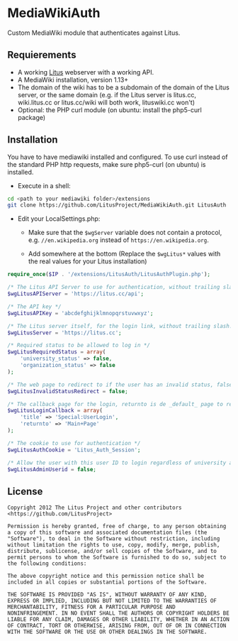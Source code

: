 MediaWikiAuth
=============

Custom MediaWiki module that authenticates against Litus.

## Requierements

* A working [Litus](https://github.com/LitusProject/Litus) webserver with a working API.
* A MediaWiki installation, version 1.13+
* The domain of the wiki has to be a subdomain of the domain of the Litus server, or the same domain (e.g. if the Litus server is litus.cc, wiki.litus.cc or litus.cc/wiki will both work, lituswiki.cc won't)
* Optional: the PHP curl module (on ubuntu: install the php5-curl package)

## Installation

You have to have mediawiki installed and configured.
To use curl instead of the standard PHP http requests, make sure php5-curl (on ubuntu) is installed.

* Execute in a shell:
```bash
cd <path to your mediawiki folder>/extensions
git clone https://github.com/LitusProject/MediaWikiAuth.git LitusAuth
```

* Edit your LocalSettings.php:  
    * Make sure that the ```$wgServer``` variable does not contain a protocol, e.g. ```//en.wikipedia.org```
instead of ```https://en.wikipedia.org```.  

    * Add somewhere at the bottom (Replace the ```$wgLitus*``` values with the real values for your Litus installation)

```php
require_once($IP . '/extensions/LitusAuth/LitusAuthPlugin.php');

/* The Litus API Server to use for authentication, without trailing slash. */
$wgLitusAPIServer = 'https://litus.cc/api';

/* The API key */
$wgLitusAPIKey = 'abcdefghijklmnopqrstuvwxyz';

/* The Litus server itself, for the login link, without trailing slash! */
$wgLitusServer = 'https://litus.cc';

/* Required status to be allowed to log in */
$wgLitusRequiredStatus = array(
    'university_status' => false,
    'organization_status' => false
);

/* The web page to redirect to if the user has an invalid status, false if not set. */
$wgLitusInvalidStatusRedirect = false;

/* The callback page for the login, returnto is de _default_ page to return to */
$wgLitusLoginCallback = array(
    'title' => 'Special:UserLogin',
    'returnto' => 'Main+Page'
);

/* The cookie to use for authentication */
$wgLitusAuthCookie = 'Litus_Auth_Session';

/* Allow the user with this user ID to login regardless of university and organization status */
$wgLitusAdminUserid = false;
```

## License
```
Copyright 2012 The Litus Project and other contributors
<https://github.com/LitusProject>

Permission is hereby granted, free of charge, to any person obtaining
a copy of this software and associated documentation files (the
"Software"), to deal in the Software without restriction, including
without limitation the rights to use, copy, modify, merge, publish,
distribute, sublicense, and/or sell copies of the Software, and to
permit persons to whom the Software is furnished to do so, subject to
the following conditions:

The above copyright notice and this permission notice shall be
included in all copies or substantial portions of the Software.

THE SOFTWARE IS PROVIDED "AS IS", WITHOUT WARRANTY OF ANY KIND,
EXPRESS OR IMPLIED, INCLUDING BUT NOT LIMITED TO THE WARRANTIES OF
MERCHANTABILITY, FITNESS FOR A PARTICULAR PURPOSE AND
NONINFRINGEMENT. IN NO EVENT SHALL THE AUTHORS OR COPYRIGHT HOLDERS BE
LIABLE FOR ANY CLAIM, DAMAGES OR OTHER LIABILITY, WHETHER IN AN ACTION
OF CONTRACT, TORT OR OTHERWISE, ARISING FROM, OUT OF OR IN CONNECTION
WITH THE SOFTWARE OR THE USE OR OTHER DEALINGS IN THE SOFTWARE.
```
